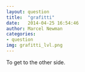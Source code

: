 ```yaml
---
layout: question
title:  "grafitti"
date:   2014-04-25 16:54:46
author: Marcel Newman
categories:
- question
img: grafitti_lvl.png
---
```

To get to the other side.
